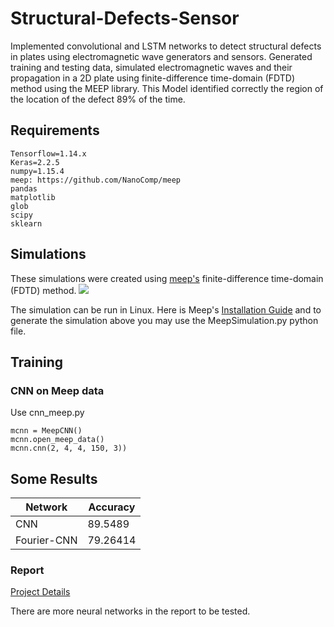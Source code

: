 # Structural-Defects-Sensor
Implemented convolutional and LSTM networks to detect structural defects in plates using electromagnetic wave generators and sensors. Generated training and testing data, simulated electromagnetic waves and their propagation in a 2D plate using finite-difference time-domain (FDTD) method using the MEEP library. This Model identified correctly the region of the location of the defect 89% of the time. 

## Requirements

```
Tensorflow=1.14.x
Keras=2.2.5
numpy=1.15.4
meep: https://github.com/NanoComp/meep
pandas
matplotlib
glob
scipy
sklearn
```
## Simulations
These simulations were created using [meep's](https://meep.readthedocs.io/en/latest) finite-difference time-domain (FDTD) method. 
![](WaveSimulation1.gif)

The simulation can be run in Linux. Here is Meep's [Installation Guide](https://meep.readthedocs.io/en/latest/Installation/#installation) and to generate the simulation above you may use the MeepSimulation.py python file.

## Training 
### CNN on Meep data
Use cnn_meep.py 
```
mcnn = MeepCNN()
mcnn.open_meep_data()
mcnn.cnn(2, 4, 4, 150, 3))
```


## Some Results 
|Network        | Accuracy |
|---------------|----------|
|CNN            | 89.5489  |
|Fourier-CNN    | 79.26414 |

### Report

[Project Details](https://docs.google.com/document/d/1AlJmcSzWoFh2aex3gz_YyJZfXLPGOyG6g7xSFFyxJ0c/edit?usp=sharing)

There are more neural networks in the report to be tested.
